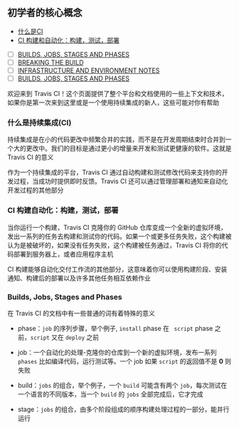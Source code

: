 ## 初学者的核心概念

- [什么是CI]()
- [CI 构建和自动化：构建，测试，部署]()

- [ ] [BUILDS, JOBS, STAGES AND PHASES]()
- [ ] [BREAKING THE BUILD]()
- [ ] [INFRASTRUCTURE AND ENVIRONMENT NOTES]()
- [ ] [BUILDS, JOBS, STAGES AND PHASES]()

欢迎来到 Travis CI！这个页面提供了整个平台和文档使用的一些上下文和技术，如果你是第一次来到这里或是一个使用持续集成的新人，这些可能对你有帮助

### 什么是持续集成(CI)

持续集成是在小的代码更改中频繁合并的实践，而不是在开发周期结束时合并到一个大的更改中。我们的目标是通过更小的增量来开发和测试更健康的软件。这就是 Travis CI 的意义

作为一个持续集成的平台，Travis CI 通过自动构建和测试修改代码来支持你的开发过程，当成功时提供即时反馈。Travis CI 还可以通过管理部署和通知来自动化开发过程的其他部分

### CI 构建自动化：构建，测试，部署

当你运行一个构建，Travis CI 克隆你的 GitHub 仓库变成一个全新的虚拟环境，发出一系列的任务去构建和测试你的代码。如果一个或更多任务失败，这个构建被认为是被破坏的，如果没有任务失败，这个构建被任务通过，Travis CI 将你的代码部署到服务器上，或者应用程序主机

CI 构建能够自动化交付工作流的其他部分，这意味着你可以使用构建阶段、安装通知、构建后的部署以及许多其他任务相互依赖作业

### Builds, Jobs, Stages and Phases
在 Travis CI 的文档中有一些普通的词有着特殊的意义

- phase：`job` 的序列步骤，举个例子, `install` phase 在 ` script` phase 之前，`script` 又在 `deploy` 之前

- job：一个自动化的处理-克隆你的仓库到一个新的虚拟环境，发布一系列 `phases` 比如编译代码，运行测试等。一个 job 如果 `script` 的返回值不是 **0** 则失败

- build：`jobs` 的组合，举个例子，一个 `build` 可能含有两个 `job`，每次测试在一个语言的不同版本，当一个 `build` 的 `jobs` 全部完成后，它才完成

- stage：`jobs` 的组合，由多个阶段组成的顺序构建处理过程的一部分，能并行运行